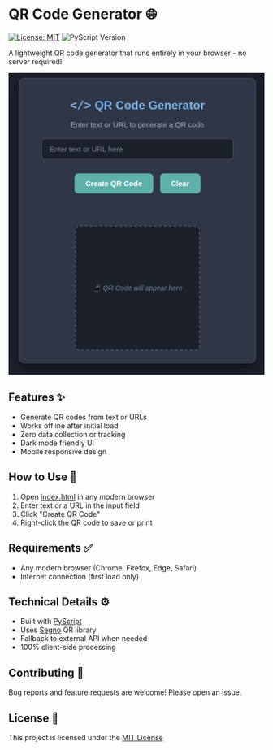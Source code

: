 # QR Code Generator 🌐

[![License: MIT](https://img.shields.io/badge/License-MIT-blue.svg)](LICENSE)
![PyScript Version](https://img.shields.io/badge/PyScript-v2025.5.1-green)

A lightweight QR code generator that runs entirely in your browser - no server required!

![QR Code Generator Screenshot](assets/screenshot.png)

## Features ✨
- Generate QR codes from text or URLs
- Works offline after initial load
- Zero data collection or tracking
- Dark mode friendly UI
- Mobile responsive design

## How to Use 🚀
1. Open [index.html](index.html) in any modern browser
2. Enter text or a URL in the input field
3. Click "Create QR Code"
4. Right-click the QR code to save or print

## Requirements ✅
- Any modern browser (Chrome, Firefox, Edge, Safari)
- Internet connection (first load only)

## Technical Details ⚙️
- Built with [PyScript](https://pyscript.net)
- Uses [Segno](https://segno.readthedocs.io) QR library
- Fallback to external API when needed
- 100% client-side processing

## Contributing 🤝
Bug reports and feature requests are welcome! Please open an issue.

## License 📄
This project is licensed under the [MIT License](LICENSE)